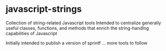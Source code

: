 # javascript-strings
Collection of string-related Javascript tools 
Intended to centralize generally useful classes, functions, and methods that enrich the string-handlng capabilities of Javascript

Initially intended to publish a version of sprintf ... more tools to follow
